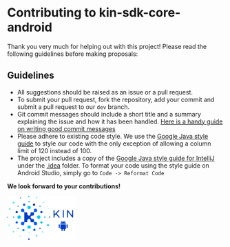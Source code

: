 # Contributing to kin-sdk-core-android

Thank you very much for helping out with this project!
Please read the following guidelines before making proposals:

## Guidelines

* All suggestions should be raised as an issue or a pull request.
* To submit your pull request, fork the repository, add your commit and submit a pull request to our `dev` branch.
* Git commit messages should include a short title and a summary explaining the issue and how it has been handled.
[Here is a handy guide on writing good commit messages](https://chris.beams.io/posts/git-commit/)
* Please adhere to existing code style. We use the [Google Java style guide](https://google.github.io/styleguide/javaguide.html)
to style our code with the only exception of allowing a column limit of 120 instead of 100.
* The project includes a copy of the [Google Java style guide for IntelliJ](https://github.com/google/styleguide/blob/gh-pages/intellij-java-google-style.xml)
under the [.idea](.idea) folder. To format your code using the style guide on Android Studio, simply go to `Code -> Reformat Code`

**We look forward to your contributions!**

![Kin Token](kin_android.png)
